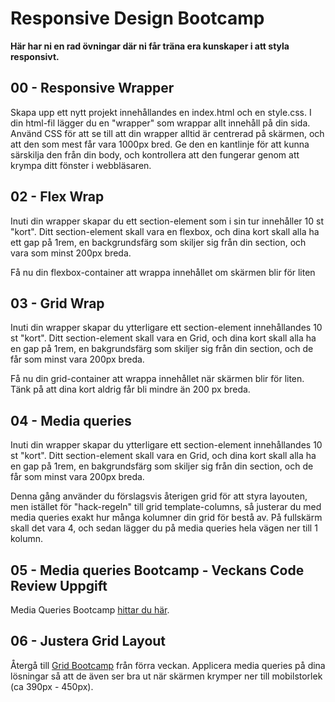 # Responsive Design Bootcamp

**Här har ni en rad övningar där ni får träna era kunskaper i att styla responsivt.**

## 00 - Responsive Wrapper

Skapa upp ett nytt projekt innehållandes en index.html och en style.css. I din html-fil lägger du en "wrapper" som wrappar allt innehåll på din sida. Använd CSS för att se till att din wrapper alltid är centrerad på skärmen, och att den som mest får vara 1000px bred. Ge den en kantlinje för att kunna särskilja den från din body, och kontrollera att den fungerar genom att krympa ditt fönster i webbläsaren.

## 02 - Flex Wrap

Inuti din wrapper skapar du ett section-element som i sin tur innehåller 10 st "kort". Ditt section-element skall vara en flexbox, och dina kort skall alla ha ett gap på 1rem, en backgrundsfärg som skiljer sig från din section, och vara som minst 200px breda.

Få nu din flexbox-container att wrappa innehållet om skärmen blir för liten

## 03 - Grid Wrap

Inuti din wrapper skapar du ytterligare ett section-element innehållandes 10 st "kort". Ditt section-element skall vara en Grid, och dina kort skall alla ha en gap på 1rem, en bakgrundsfärg som skiljer sig från din section, och de får som minst vara 200px breda.

Få nu din grid-container att wrappa innehållet när skärmen blir för liten. Tänk på att dina kort aldrig får bli mindre än 200 px breda.

## 04 - Media queries

Inuti din wrapper skapar du ytterligare ett section-element innehållandes 10 st "kort". Ditt section-element skall vara en Grid, och dina kort skall alla ha en gap på 1rem, en bakgrundsfärg som skiljer sig från din section, och de får som minst vara 200px breda.

Denna gång använder du förslagsvis återigen grid för att styra layouten, men istället för "hack-regeln" till grid template-columns, så justerar du med media queries exakt hur många kolumner din grid för bestå av. På fullskärm skall det vara 4, och sedan lägger du på media queries hela vägen ner till 1 kolumn.

## 05 - Media queries Bootcamp - Veckans Code Review Uppgift

Media Queries Bootcamp [hittar du här]().

## 06 - Justera Grid Layout

Återgå till [Grid Bootcamp](https://github.com/fu-html-css-fe24/exercise-css-grid-bootcamp) från förra veckan. Applicera media queries på dina lösningar så att de även ser bra ut när skärmen krymper ner till mobilstorlek (ca 390px - 450px).
